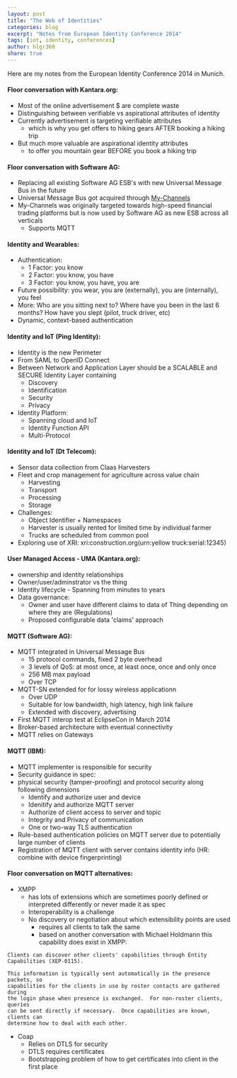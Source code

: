```yaml
---
layout: post
title: "The Web of Identities"
categories: blog
excerpt: "Notes from European Identity Conference 2014"
tags: [iot, identity, conferences]
author: hlgr360
share: true
---
```


Here are my notes from the European Identity Conference 2014 in Munich.

#### Floor conversation with Kantara.org:

* Most of the online advertisement $ are complete waste
* Distinguishing between verifiable vs aspirational attributes of identity
* Currently advertisement is targeting verifiable attributes
  * which is why you get offers to hiking gears AFTER booking a hiking trip
* But much more valuable are aspirational identity attributes
  * to offer you mountain gear BEFORE you book a hiking trip

#### Floor conversation with Software AG:

* Replacing all existing Software AG ESB's with new Universal Message Bus in the future
* Universal Message Bus got acquired through [My-Channels](http://www.softwareag.com/us/Company/my-channels.asp)
* My-Channels was originally targeted towards high-speed financial trading platforms but is now used by Software AG as new ESB across all verticals
  * Supports MQTT

#### Identity and Wearables:

* Authentication:
  * 1 Factor: you know
  * 2 Factor: you know, you have
  * 3 Factor: you know, you have, you are
* Future possibility: you wear, you are (externally), you are (internally), you feel
* More: Who are you sitting next to? Where have you been in the last 6 months? How have you slept (pilot, truck driver, etc)
* Dynamic, context-based authentication

#### Identity and IoT (Ping Identity):

* Identity is the new Perimeter
* From SAML to OpenID Connect
* Between Network and Application Layer should be a SCALABLE and SECURE Identity Layer containing
  * Discovery
  * Identification
  * Security
  * Privacy
* Identity Platform:
  * Spanning cloud and IoT
  * Identity Function API
  * Multi-Protocol

#### Identity and IoT (Dt Telecom):

* Sensor data collection from Claas Harvesters
* Fleet and crop management for agriculture across value chain
  * Harvesting
  * Transport
  * Processing
  * Storage
* Challenges:
  * Object Identifier + Namespaces
  * Harvester is usually rented for limited time by individual farmer
  * Trucks are scheduled from common pool
* Exploring use of XRI: xri:construction.org(urn:yellow truck:serial:12345)

#### User Managed Access - UMA (Kantara.org):

* ownership and identity relationships
* Owner/user/adminstrator vs the thing
* Identity lifecycle - Spanning from minutes to years
* Data governance:
  * Owner and user have different claims to data of Thing depending on where they are (Regulations)
  * Proposed configurable data 'claims' approach

#### MQTT (Software AG):

* MQTT integrated in Universal Message Bus
  * 15 protocol commands, fixed 2 byte overhead
  * 3 levels of QoS: at most once, at least once, once and only once
  * 256 MB max payload
  * Over TCP
* MQTT-SN extended for for lossy wireless applicationn
  * Over UDP
  * Suitable for low bandwidth, high latency, high link failure
  * Extended with discovery, advertising
* First MQTT interop test at EclipseCon in March 2014
* Broker-based architecture with eventual connectivity
* MQTT relies on Gateways

#### MQTT (IBM):

* MQTT implementer is responsible for security
* Security guidance in spec:
* physical security (tamper-proofing) and protocol security along following dimensions
  * Identify and authorize user and device
  * Idenitify and authorize MQTT server
  * Authorize of client access to server and topic
  * Integrity and Privacy of communication
  * One or two-way TLS authentication
* Rule-based authentication policies on MQTT server due to potentially large number of clients
* Registration of MQTT client with server contains identity info (HR: combine with device fingerprinting)

#### Floor conversation on MQTT alternatives:

* XMPP
  * has lots of extensions which are sometimes poorly defined or interpreted differently or never made it as spec
  * Interoperability is a challenge
  * No discovery or negotiation about which extensibility points are used
    * requires all clients to talk the same
    * based on another conversation with Michael Holdmann this capability does exist in XMPP:

```text
Clients can discover other clients' capabilities through Entity Capabilities (XEP-0115).

This information is typically sent automatically in the presence packets, so
capabilities for the clients in use by roster contacts are gathered during
the login phase when presence is exchanged.  For non-roster clients, queries
can be sent directly if necessary.  Once capabilities are known, clients can
determine how to deal with each other.
```

* Coap
  * Relies on DTLS for security
  * DTLS requires certificates
  * Bootstrapping problem of how to get certificates into client in the first place
